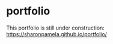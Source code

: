 # portfolio


This portfolio is still under construction:
https://sharonpamela.github.io/portfolio/
